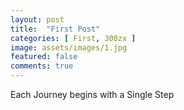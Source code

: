 ```yaml
---
layout: post
title:  "First Post"
categories: [ First, 300zx ]
image: assets/images/1.jpg
featured: false
comments: true
---
```

Each Journey begins with a Single Step
